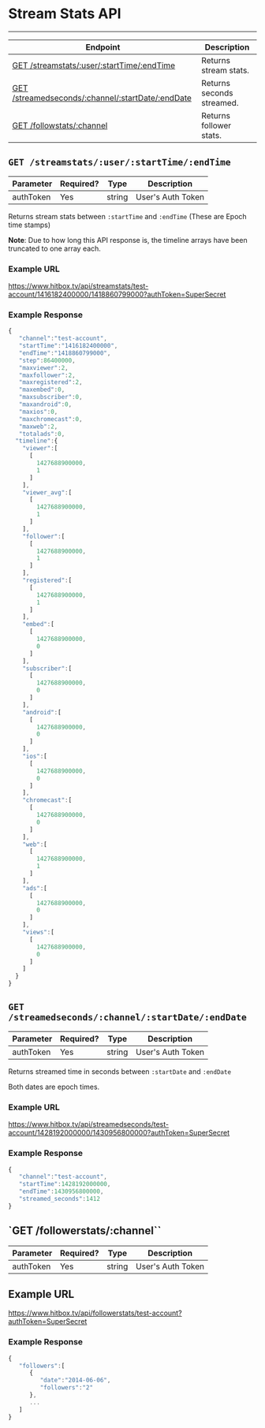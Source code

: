 # Stream Stats API
***

| Endpoint | Description |
| ---- | --------------- |
| [GET /streamstats/:user/:startTime/:endTime](/channel/streamstats.md#get-streamstatsuserstarttimeendtime) | Returns stream stats. |
| [GET /streamedseconds/:channel/:startDate/:endDate](/channel/streamstats.md#get-streamedsecondschannelstartdateenddate) | Returns seconds streamed. |
| [GET /followstats/:channel](/channel/streamstats.md#get-followerstatschannel) | Returns follower stats. |

## `GET /streamstats/:user/:startTime/:endTime`

| Parameter | Required? | Type | Description |
| --- | --- | --- | --- |
| authToken | Yes | string | User's Auth Token |

Returns stream stats between `:startTime` and `:endTime`  (These are Epoch time stamps)

**Note**: Due to how long this API response is, the timeline arrays have been truncated to one array each.

### Example URL

https://www.hitbox.tv/api/streamstats/test-account/1416182400000/1418860799000?authToken=SuperSecret

### Example Response 

```javascript
{
   "channel":"test-account",
   "startTime":"1416182400000",
   "endTime":"1418860799000",
   "step":86400000,
   "maxviewer":2,
   "maxfollower":2,
   "maxregistered":2,
   "maxembed":0,
   "maxsubscriber":0,
   "maxandroid":0,
   "maxios":0,
   "maxchromecast":0,
   "maxweb":2,
   "totalads":0,
  "timeline":{
    "viewer":[
      [
        1427688900000,
        1
      ]
    ],
    "viewer_avg":[
      [
        1427688900000,
        1
      ]
    ],
    "follower":[
      [
        1427688900000,
        1
      ]
    ],
    "registered":[
      [
        1427688900000,
        1
      ]
    ],
    "embed":[
      [
        1427688900000,
        0
      ]
    ],
    "subscriber":[
      [
        1427688900000,
        0
      ]
    ],
    "android":[
      [
        1427688900000,
        0
      ]
    ],
    "ios":[
      [
        1427688900000,
        0
      ]
    ],
    "chromecast":[
      [
        1427688900000,
        0
      ]
    ],
    "web":[
      [
        1427688900000,
        1
      ]
    ],
    "ads":[
      [
        1427688900000,
        0
      ]
    ],
    "views":[
      [
        1427688900000,
        0
      ]
    ]
  }
}
```


## `GET /streamedseconds/:channel/:startDate/:endDate`

| Parameter | Required? | Type | Description |
| --- | --- | --- | --- |
| authToken | Yes | string | User's Auth Token |

Returns streamed time in seconds between `:startDate` and `:endDate`

Both dates are epoch times.

### Example URL

https://www.hitbox.tv/api/streamedseconds/test-account/1428192000000/1430956800000?authToken=SuperSecret

### Example Response

```javascript
{
   "channel":"test-account",
   "startTime":1428192000000,
   "endTime":1430956800000,
   "streamed_seconds":1412
}
```

## `GET /followerstats/:channel``

| Parameter | Required? | Type | Description |
| --- | --- | --- | --- |
| authToken | Yes | string | User's Auth Token |

## Example URL

https://www.hitbox.tv/api/followerstats/test-account?authToken=SuperSecret

### Example Response

```javascript
{
   "followers":[
      {
         "date":"2014-06-06",
         "followers":"2"
      },
      ...
   ]
}
```